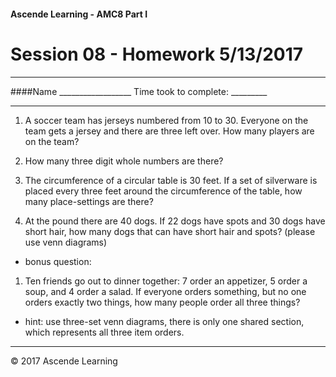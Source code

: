 #### Ascende Learning - AMC8 Part I
# Session 08 - Homework 5/13/2017
- - - 

####Name __________________    Time took to complete: _________
- - - 

1. A soccer team has jerseys numbered from 10 to 30. Everyone on the team gets a jersey and there are three left over. How many players are on the team?

2. How many three digit whole numbers are there?

3. The circumference of a circular table is 30 feet. If a set of silverware is placed every three feet around the circumference of the table, how many place-settings are there?

4. At the pound there are 40 dogs. If 22 dogs have spots and 30 dogs have short hair, how many dogs that can have short hair and spots? (please use venn diagrams)

* bonus question:
1. Ten friends go out to dinner together: 7 order an appetizer, 5 order a soup, and 4 order a salad. If everyone orders something, but no one orders exactly two things, how many people order all three things?
* hint: use three-set venn diagrams, there is only one shared section, which represents all three item orders.



- - - 
<div class="footer">
    &copy; 2017 Ascende Learning
</div>
